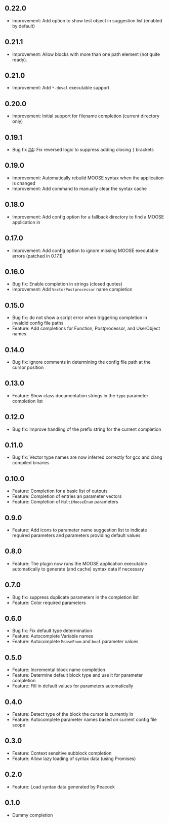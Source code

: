 ## 0.22.0
* Improvement: Add option to show test object in suggestion list (enabled by default)

## 0.21.1
* Improvement: Allow blocks with more than one path element (not quite ready).

## 0.21.0
* Improvement: Add `*-devel` executable support.

## 0.20.0
* Improvement: Initial support for filename completion (current directory only)

## 0.19.1
* Bug fix [#4](https://github.com/dschwen/autocomplete-moose/issues/4): Fix reversed logic to suppress adding closing `]` brackets

## 0.19.0
* Improvement: Automatically rebuild MOOSE syntax when the application is changed
* Improvement: Add command to manually clear the syntax cache

## 0.18.0
* Improvement: Add config option for a fallback directory to find a MOOSE application in

## 0.17.0
* Improvement: Add config option to ignore missing MOOSE executable errors (patched in 0.17.1)

## 0.16.0
* Bug fix: Enable completion in strings (closed quotes)
* Improvement: Add ```VectorPostprocessor``` name completion

## 0.15.0
* Bug fix: do not show a script error when triggering completion in invaldid config file paths
* Feature: Add completions for Function, Postprocessor, and UserObject names

## 0.14.0
* Bug fix: ignore comments in determining the config file path at the cursor position

## 0.13.0
* Feature: Show class documentation strings in the ```type``` parameter completion list

## 0.12.0
* Bug fix: Improve handling of the prefix string for the current completion

## 0.11.0
* Bug fix: Vector type names are now inferred correctly for gcc and clang compiled binaries

## 0.10.0
* Feature: Completion for a basic list of outputs
* Feature: Completion of entries an parameter vectors
* Feature: Completion of ```MultiMooseEnum``` parameters

## 0.9.0
* Feature: Add icons to parameter name suggestion list to indicate required parameters and parameters providing default values

## 0.8.0
* Feature: The plugin now runs the MOOSE application executable automatically to generate (and cache) syntax data if necessary

## 0.7.0
* Bug fix: suppress duplicate parameters in the completion list
* Feature: Color required parameters

## 0.6.0
* Bug fix: Fix default type determination
* Feature: Autocomplete Variable names
* Feature: Autocomplete ```MooseEnum``` and ```bool``` parameter values

## 0.5.0
* Feature: Incremental block name completion
* Feature: Determine default block type and use it for parameter completion
* Feature: Fill in default values for parameters automatically

## 0.4.0
* Feature: Detect type of the block the cursor is currently in
* Feature: Autocomplete parameter names based on current config file scope

## 0.3.0
* Feature: Context sensitive subblock completion
* Feature: Allow lazy loading of syntax data (using Promises)

## 0.2.0
* Feature: Load syntax data generated by Peacock

## 0.1.0
* Dummy completion
